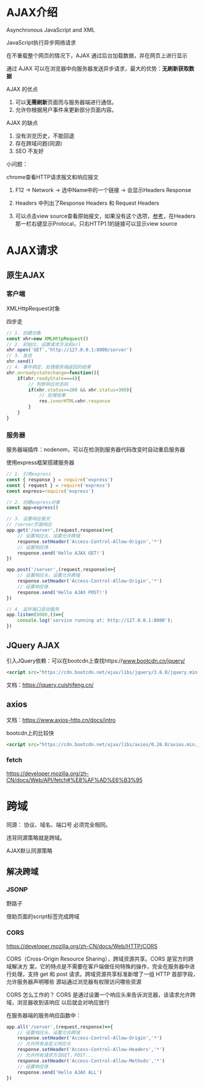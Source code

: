# AJAX介绍

Asynchronous JavaScript and XML 

JavaScript执行异步网络请求

在不重载整个网页的情况下，AJAX 通过后台加载数据，并在网页上进行显示

通过 AJAX 可以在浏览器中向服务器发送异步请求，最大的优势：**无刷新获取数据**

AJAX 的优点 

1) 可以**无需刷新**页面而与服务器端进行通信。 
2) 允许你根据用户事件来更新部分页面内容。 

AJAX 的缺点 

1) 没有浏览历史，不能回退 
2) 存在跨域问题(同源) 
3) SEO 不友好



小问题：

chrome查看HTTP请求报文和响应报文

1. F12 -> Network -> 选中Name中的一个链接 -> 会显示Headers Response

2. Headers 中列出了Response Headers 和 Request Headers

3. 可以点击view source查看原始报文，如果没有这个选项，[参考](https://www.cnblogs.com/FengZeng666/p/15607793.html)，在Headers那一栏右键显示Protocal，只右HTTP1.1的链接可以显示view source



# AJAX请求

## 原生AJAX

### 客户端

XMLHttpRequest对象

四步走

``` js
// 1. 创建对象
const xhr=new XMLHttpRequest()
// 2. 初始化，设置请求方法和url
xhr.open('GET','http://127.0.0.1:8000/server')
// 3. 发送
xhr.send()
// 4. 事件绑定，处理服务端返回的结果
xhr.onreadystatechange=function(){
    if(xhr.readyState===4){
        // 判断响应状态码
        if(xhr.status>=200 && xhr.status<300){
            // 处理结果
            res.innerHTML=xhr.response
        }
    }
}
```

### 服务器

服务器端插件：nodenom，可以在检测到服务器代码改变时自动重启服务器

使用express框架搭建服务器

``` js
// 1. 引用express
const { response } = require('express')
const { request } = require('express')
const express=require('express')

// 2. 创建express对象
const app=express()

// 3. 设置响应报文
// /server页面响应
app.get('/server',(request,response)=>{
    // 设置响应头，设置允许跨域
    response.setHeader('Access-Control-Allow-Origin','*')
    // 设置响应体
    response.send('Hello AJAX GET!')
})

app.post('/server',(request,response)=>{
    // 设置响应头，设置允许跨域
    response.setHeader('Access-Control-Allow-Origin','*')
    // 设置响应体
    response.send('Hello AJAX POST!')
})

// 4. 监听端口启动服务
app.listen(8000,()=>{
    console.log('service running at: http://127.0.0.1:8000');
})
```

## JQuery AJAX

引入JQuery依赖：可以在bootcdn上查找https://www.bootcdn.cn/jquery/

``` html
<script src="https://cdn.bootcdn.net/ajax/libs/jquery/3.6.0/jquery.min.js"></script>
```

文档：https://jquery.cuishifeng.cn/

## axios

文档：https://www.axios-http.cn/docs/intro

bootcdn上的比较快

``` html
<script src="https://cdn.bootcdn.net/ajax/libs/axios/0.26.0/axios.min.js"></script>
```

### fetch

https://developer.mozilla.org/zh-CN/docs/Web/API/fetch#%E8%AF%AD%E6%B3%95

# 跨域

同源： 协议、域名、端口号 必须完全相同。 

违背同源策略就是跨域。

AJAX默认同源策略



## 解决跨域

### JSONP 

野路子

借助页面的script标签完成跨域

### CORS

https://developer.mozilla.org/zh-CN/docs/Web/HTTP/CORS

CORS（Cross-Origin Resource Sharing），跨域资源共享。CORS 是官方的跨域解决方 案，它的特点是不需要在客户端做任何特殊的操作，完全在服务器中进行处理，支持 get 和 post 请求。跨域资源共享标准新增了一组 HTTP 首部字段，允许服务器声明哪些 源站通过浏览器有权限访问哪些资源 

 CORS 怎么工作的？ CORS 是通过设置一个响应头来告诉浏览器，该请求允许跨域，浏览器收到该响应 以后就会对响应放行

在服务器端的服务响应函数中：

``` js
app.all('/server',(request,response)=>{
    // 设置响应头，设置允许跨域
    response.setHeader('Access-Control-Allow-Origin','*')
    // 允许所有自定义响应头
    response.setHeader('Access-Control-Allow-Headers','*')
    // 允许所有请求方法GET，POST...
    response.setHeader('Access-Control-Allow-Methods','*')
    // 设置响应体
    response.send('Hello AJAX ALL')
})
```

